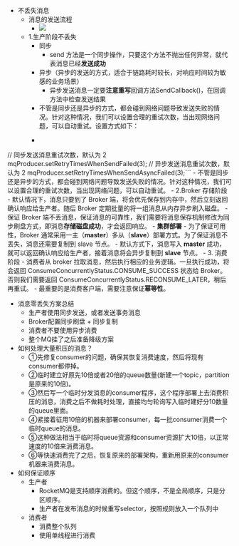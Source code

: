 - 不丢失消息
    - 消息的发送流程
        - ![](https://firebasestorage.googleapis.com/v0/b/firescript-577a2.appspot.com/o/imgs%2Fapp%2Flxyer%2FkkeWwzi-9P.png?alt=media&token=09eb9319-aefa-47bb-b5d0-aa266b8e142e)
    - 1.生产阶段不丢失
        - 同步
            - send 方法是一个同步操作，只要这个方法不抛出任何异常，就代表消息已经**发送成功**
        - 异步（异步的发送的方式，适合于链路耗时较长，对响应时间较为敏感的业务场景）
            - 异步发送消息一定要**注意重写**回调方法SendCallback()，在回调方法中检查发送结果
        - 不管是同步还是异步的方式，都会碰到网络问题导致发送失败的情况。针对这种情况，我们可以设置合理的重试次数，当出现网络问题，可以自动重试。设置方式如下：
        - ```javascript
// 同步发送消息重试次数，默认为 2
mqProducer.setRetryTimesWhenSendFailed(3);
// 异步发送消息重试次数，默认为 2
mqProducer.setRetryTimesWhenSendAsyncFailed(3);```
        - 不管是同步还是异步的方式，都会碰到网络问题导致发送失败的情况。针对这种情况，我们可以设置合理的重试次数，当出现网络问题，可以自动重试。
    - 2.Broker 存储阶段
        - 默认情况下，消息只要到了 Broker 端，将会优先保存到内存中，然后立刻返回确认响应给生产者。随后 Broker 定期批量的将一组消息从内存异步刷入磁盘。
        - 保证 Broker 端不丢消息，保证消息的可靠性，我们需要将消息保存机制修改为同步刷盘方式，即消息**存储磁盘成功**，才会返回响应。
        - **集群部署**
            - 为了保证可用性，Broker 通常采用一主（**master**）多从（**slave**）部署方式。为了保证消息不丢失，消息还需要复制到 slave 节点。
            - 默认方式下，消息写入 **master** 成功，就可以返回确认响应给生产者，接着消息将会异步复制到 **slave** 节点。
    - 3. 消费阶段
        - 消费者从 broker 拉取消息，然后执行相应的业务逻辑。一旦执行成功，将会返回 ConsumeConcurrentlyStatus.CONSUME_SUCCESS 状态给 Broker。否则我们需要返回 ConsumeConcurrentlyStatus.RECONSUME_LATER，稍后再重试。
    - 最重要的是消费客户端，需要注意保证**幂等性**。
- 消息零丢失方案总结
    - 生产者使用同步发送，或者发送事务消息
    - Broker配置同步刷盘 + 同步复制
    - 消费者不要使用异步消费
    - 整个MQ挂了之后准备降级方案
- 如何处理大量积压的消息？
    - ①先修复consumer的问题，确保其恢复消费速度，然后将现有consumer都停掉。
    - ②临时建立好原先10倍或者20倍的queue数量(新建一个topic，partition是原来的10倍)。
    - ③然后写一个临时分发消息的consumer程序，这个程序部署上去消费积压的消息，消费之后不做耗时处理，直接均匀轮询写入临时建好分10数量的queue里面。
    - ④紧接着征用10倍的机器来部署consumer，每一批consumer消费一个临时queue的消息。
    - ⑤这种做法相当于临时将queue资源和consumer资源扩大10倍，以正常速度的10倍来消费消息。
    - ⑥等快速消费完了之后，恢复原来的部署架构，重新用原来的consumer机器来消费消息。
- 如何保证顺序
    - 生产者
        - RocketMQ是支持顺序消费的。但这个顺序，不是全局顺序，只是分区顺序。
        - 生产者在发布消息的时候重写selector，按照规则放入一个队列中
    - 消费者
        - 消费整个队列
        - 使用单线程进行消费
